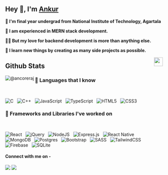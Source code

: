 <h2>Hey 👋, I'm <a href="https://www.linkedin.com/in/ankur-raj-/">Ankur</a></h2>

<p><b>📝 I'm final year undergrad from National Institute of Technology, Agartala</b></p>
<p><b>🔭 I am experienced in MERN stack development.</b></p>
<p><b>👨‍💻 But my love for backend development is more than anything else.</b></p>
<p><b>🚀 I learn new things by creating as many side projects as possible.</b></p>

<img align="right" width="28px" src="https://media.giphy.com/media/TilmLMmWrRYYHjLfub/giphy.gif" />
<h2>Github Stats</h2>
<p>
 <img align="left" src="https://github-readme-stats.vercel.app/api?username=ancoreraj&show_icons=true&locale=en&theme=tokyonight" alt="@ancoreraj" />
</p>


### 💪 Languages that I know

<br />

![C](https://img.shields.io/badge/c-%2300599C.svg?style=for-the-badge&logo=c&logoColor=white) &nbsp;
![C++](https://img.shields.io/badge/c++-%2300599C.svg?style=for-the-badge&logo=c%2B%2B&logoColor=white) &nbsp;
![JavaScript](https://img.shields.io/badge/javascript-%23323330.svg?style=for-the-badge&logo=javascript&logoColor=%23F7DF1E) &nbsp;
![TypeScript](https://img.shields.io/badge/typescript-%23007ACC.svg?style=for-the-badge&logo=typescript&logoColor=white) &nbsp;
![HTML5](https://img.shields.io/badge/html5-%23E34F26.svg?style=for-the-badge&logo=html5&logoColor=white) &nbsp;
![CSS3](https://img.shields.io/badge/css3-%231572B6.svg?style=for-the-badge&logo=css3&logoColor=white)


### 🚀 Frameworks and Libraries I've worked on

<br/>

![React](https://img.shields.io/badge/react-%2320232a.svg?style=for-the-badge&logo=react&logoColor=%2361DAFB) &nbsp;
![jQuery](https://img.shields.io/badge/jquery-%230769AD.svg?style=for-the-badge&logo=jquery&logoColor=white) &nbsp;
![NodeJS](https://img.shields.io/badge/node.js-6DA55F?style=for-the-badge&logo=node.js&logoColor=white) &nbsp;
![Express.js](https://img.shields.io/badge/express.js-%23404d59.svg?style=for-the-badge&logo=express&logoColor=%2361DAFB) &nbsp;
![React Native](https://img.shields.io/badge/react_native-%2320232a.svg?style=for-the-badge&logo=react&logoColor=%2361DAFB) &nbsp;
![MongoDB](https://img.shields.io/badge/MongoDB-%234ea94b.svg?style=for-the-badge&logo=mongodb&logoColor=white) &nbsp;
![Postgres](https://img.shields.io/badge/postgres-%23316192.svg?style=for-the-badge&logo=postgresql&logoColor=white) &nbsp;
![Bootstrap](https://img.shields.io/badge/bootstrap-%23563D7C.svg?style=for-the-badge&logo=bootstrap&logoColor=white) &nbsp;
![SASS](https://img.shields.io/badge/SASS-hotpink.svg?style=for-the-badge&logo=SASS&logoColor=white) &nbsp;
![TailwindCSS](https://img.shields.io/badge/tailwindcss-%2338B2AC.svg?style=for-the-badge&logo=tailwind-css&logoColor=white)&nbsp;
![Firebase](https://img.shields.io/badge/Firebase-039BE5?style=for-the-badge&logo=Firebase&logoColor=white) &nbsp;
![SQLite](https://img.shields.io/badge/sqlite-%2307405e.svg?style=for-the-badge&logo=sqlite&logoColor=white)&nbsp;

#### Connect with me on - 
[<img src="https://img.shields.io/badge/linkedin-%230077B5.svg?&style=for-the-badge&logo=linkedin&logoColor=white" />](https://www.linkedin.com/in/ankur-raj-/) 
[<img src ="https://img.shields.io/badge/Email-Here-%23E4405F.svg?&style=for-the-badge&logo=&logoColor=white%22">](mailto:ankur.jar123@gmail.com)
